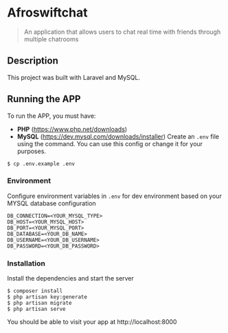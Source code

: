 

# Afroswiftchat
> An application that allows users to chat real time with friends through multiple chatrooms
## Description
This project was built with Laravel and MySQL.

## Running the APP
To run the APP, you must have:
- **PHP** (https://www.php.net/downloads)
- **MySQL** (https://dev.mysql.com/downloads/installer)
Create an `.env` file using the command. You can use this config or change it for your purposes.

```console
$ cp .env.example .env
```

### Environment
Configure environment variables in `.env` for dev environment based on your MYSQL database configuration

```  
DB_CONNECTION=<YOUR_MYSQL_TYPE>
DB_HOST=<YOUR_MYSQL_HOST>
DB_PORT=<YOUR_MYSQL_PORT>
DB_DATABASE=<YOUR_DB_NAME>
DB_USERNAME=<YOUR_DB_USERNAME>
DB_PASSWORD=<YOUR_DB_PASSWORD>
```

### Installation
Install the dependencies and start the server

```console
$ composer install
$ php artisan key:generate
$ php artisan migrate
$ php artisan serve
```

You should be able to visit your app at http://localhost:8000

